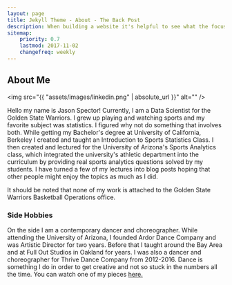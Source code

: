 ```yaml
---
layout: page
title: Jekyll Theme - About - The Back Post
description: When building a website it's helpful to see what the focus of your site is. This page is an example of how to show a website's focus.
sitemap:
    priority: 0.7
    lastmod: 2017-11-02
    changefreq: weekly
---
```

## About Me

<span class="image left"><img src="{{ "assets/images/linkedin.png" | absolute_url }}" alt="" /></span>

Hello my name is Jason Spector! Currently, I am a Data Scientist for the Golden State Warriors. I grew up playing and watching sports and my favorite subject was statistics. I figured why not do something that involves both. While getting my Bachelor's degree at University of California, Berkeley I created and taught an Introduction to Sports Statistics Class. I then created and lectured for the University of Arizona's Sports Analytics class, which integrated the university's athletic department into the curriculum by providing real sports analytics questions solved by my students. I have turned a few of my lectures into blog posts hoping that other people might enjoy the topics as much as I did. 

It should be noted that none of my work is attached to the Golden State Warriors Basketball Operations office.

### Side Hobbies
<div class="box">
  <p>
  On the side I am a contemporary dancer and choreographer. While attending the University of Arizona, I founded Ardor Dance Company and was Artistic Director for two years. Before that I taught around the Bay Area and at Full Out Studios in Oakland for years. I was also a dancer and choreographer for Thrive Dance Company from 2012-2016. Dance is something I do in order to get creative and not so stuck in the numbers all the time. You can watch one of my pieces <a href="https://www.youtube.com/watch?v=uKQYB63dU6M">here.</a>
  </p>
  
</div>

